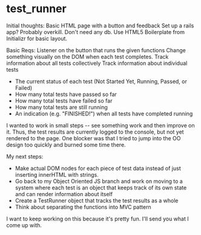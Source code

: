 # test_runner

Initial thoughts:
Basic HTML page with a button and feedback
Set up a rails app? Probably overkill. Don't need any db.
Use HTML5 Boilerplate from Initializr for basic layout.

Basic Reqs:
Listener on the button that runs the given functions
Change something visually on the DOM when each test completes.
Track information about all tests collectively
Track information about individual tests

- The current status of each test (Not Started Yet, Running, Passed, or Failed)
- How many total tests have passed so far
- How many total tests have failed so far
- How many total tests are still running
- An indication (e.g. "FINISHED!") when all tests have completed running

I wanted to work in small steps -- see something work and then improve on it.
Thus, the test results are currently logged to the console, but not yet rendered to the page.
One blocker was that I tried to jump into the OO design too quickly and burned some time there. 

My next steps:
- Make actual DOM nodes for each piece of test data instead of just inserting innerHTML with strings.
- Go back to my Object Oriented JS branch and work on moving to a system where each test is an object that keeps track of its own state and can render information about itself
- Create a TestRunner object that tracks the test results as a whole
- Think about separating the functions into MVC pattern

I want to keep working on this because it's pretty fun. I'll send you what I come up with.
